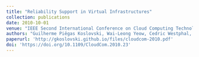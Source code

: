 ```yaml
---
title: "Reliability Support in Virtual Infrastructures"
collection: publications
date: 2010-10-01
venue: "IEEE Second International Conference on Cloud Computing Technology and Science (CloudCom)"
authors: "Guilherme Piêgas Koslovski, Wai-Leong Yeow, Cedric Westphal, Tram Truong Huu, Johan Montagnat, Pascale Vicat-Blanc Primet"
paperurl: 'http://gkoslovski.github.io/files/cloudcom-2010.pdf'
doi: 'https://doi.org/10.1109/CloudCom.2010.23'
---
```

